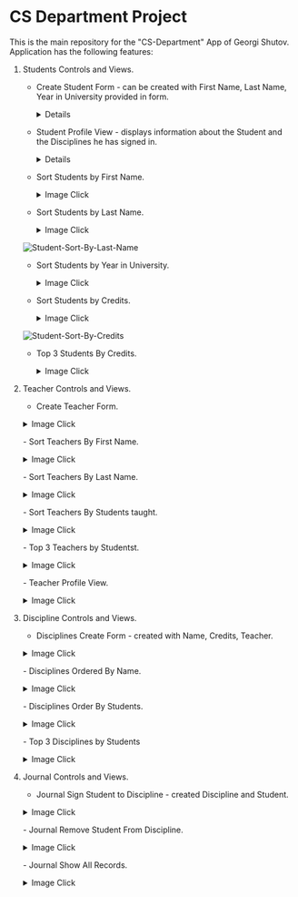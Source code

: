 # CS Department Project


This is the main repository for the "CS-Department" App of Georgi Shutov.
Application has the following features:

1. Students Controls and Views.
    - Create Student Form - can be created with First Name, Last Name, Year in University provided in form.
        <p>
        <details>
        ![Student-CreateForm](https://user-images.githubusercontent.com/16288903/169313541-b96676af-24fe-4e3f-ad20-75b627a90795.jpg)
        </details>  
        </p>
    - Student Profile View - displays information about the Student and the Disciplines he has signed in.
        <p>
        <details>
        ![Student-Profile-View](https://user-images.githubusercontent.com/16288903/169324036-86f230d1-1c77-44ec-baa8-978a70249408.jpg)
        </details>  
        </p>	
    - Sort Students by First Name.
        <p>
        <details>
        <summary>Image Click</summary>    
        ![Student-Sort-By-First-Name](https://user-images.githubusercontent.com/16288903/169314711-211698d9-25f2-4ca3-b7d4-4d1f137622e4.jpg)
        </details> 
        </p>
    - Sort Students by Last Name.
        <p>
        <details>
        <summary>Image Click</summary>    
	![Student-Sort-By-Last-Name](https://user-images.githubusercontent.com/16288903/169324158-09279f6b-ac25-492c-aa1c-1c4c15566fe4.jpg)
        </details>  
        </p>
    - Sort Students by Year in University.
        <p>
        <details>
        <summary>Image Click</summary>    
       ![Student-Sort-By-Year-In-Uni](https://user-images.githubusercontent.com/16288903/169315053-a51d272f-50a1-4796-b434-d94933a66282.jpg)
        </details>  
        </p>
    - Sort Students by Credits.
        <p>
        <details>
        <summary>Image Click</summary>    
	![Student-Sort-By-Credits](https://user-images.githubusercontent.com/16288903/169315322-ff31bf02-9dfd-4eeb-b4f6-ad91831e7e12.jpg)
        </details>  
        </p>
        </p>
    - Top 3 Students By Credits.
        <p>
        <details>
        <summary>Image Click</summary>    
        ![Student-Sort-By-Top3](https://user-images.githubusercontent.com/16288903/169315675-84c97ad9-6e47-4b02-b554-1efec2c67490.jpg)
        </details>  
        </p>
        </p>
		
2. Teacher Controls and Views.
    - Create Teacher Form.
	<p>
        <details>
        <summary>Image Click</summary>    
       ![Teachers-CreateTeacherForm](https://user-images.githubusercontent.com/16288903/169315853-96ac6895-e788-4fd9-8983-4743c5cdc65a.jpg)
        </details>  
        </p>
    - Sort Teachers By First Name.
	<p>
        <details>
        <summary>Image Click</summary>    
       ![Teachers-Sort-By-First-Name](https://user-images.githubusercontent.com/16288903/169316223-4949a4b3-e995-4d16-818c-4d7aca2a1d07.jpg)
        </details>  
        </p>
	- Sort Teachers By Last Name.
	<p>
        <details>
        <summary>Image Click</summary>    
       ![Teachers-Sort-By-Last-Name](https://user-images.githubusercontent.com/16288903/169316624-1c0949b4-e026-40b5-8247-c77e851e6d96.jpg)
        </details>  
        </p>
    - Sort Teachers By Students taught.
	<p>
        <details>
        <summary>Image Click</summary>    
       ![Teachers-Sort-By-Students](https://user-images.githubusercontent.com/16288903/169316928-0708f13e-561d-4ac1-b74a-b9863e3e66f7.jpg)
        </details>  
        </p>
	- Top 3 Teachers by Studentst.
	<p>
        <details>
        <summary>Image Click</summary>    
       ![Teachers-Sort-By-Top3](https://user-images.githubusercontent.com/16288903/169317371-3ca76733-519e-48a1-9922-31abc1ed3b32.jpg)
        </details>  
        </p>
    - Teacher Profile View.
	<p>
        <details>
        <summary>Image Click</summary>    
       ![Teacher-Profile](https://user-images.githubusercontent.com/16288903/169317827-26f4da85-8cfd-42ae-87d0-0fd257bc18cf.jpg)
        </details>  
        </p>
	
3. Discipline Controls and Views.
    - Disciplines Create Form - created with Name, Credits, Teacher.
	<p>
        <details>
        <summary>Image Click</summary>    
       ![Discipline-Create-Form](https://user-images.githubusercontent.com/16288903/169318780-c2d002c6-ef5b-40ca-b150-737d5abc8862.jpg)
        </details>  
        </p>
    - Disciplines Ordered By Name.
	<p>
        <details>
        <summary>Image Click</summary>    
       ![Discipline-Sort-By-Name](https://user-images.githubusercontent.com/16288903/169318518-18709f51-553a-480c-a922-e1b4b482a12b.jpg)
        </details>  
        </p>    
    - Disciplines Order By Students.
	<p>
        <details>
        <summary>Image Click</summary>    
       ![Discipline-Sort-By-Students](https://user-images.githubusercontent.com/16288903/169322608-ac781dd6-a692-4d13-8a4b-5b3097fcf059.jpg)
        </details>  
        </p>	
    - Top 3 Disciplines by Students
	<p>
        <details>
        <summary>Image Click</summary>    
       ![Discipline-Sort-ByTop3](https://user-images.githubusercontent.com/16288903/169322930-415f64b5-6743-41e6-b548-4939ec7c4158.jpg)
        </details>  
        </p>
4. Journal Controls and Views.
    - Journal Sign Student to Discipline - created Discipline and Student.
	<p>
        <details>
        <summary>Image Click</summary>    
       ![Journal-Add-Student-To-Discipline](https://user-images.githubusercontent.com/16288903/169323253-60a8e7e7-3d92-4d05-be52-b4e9effd93ed.jpg)
        </details>  
        </p>
    - Journal Remove Student From Discipline.
	<p>
        <details>
        <summary>Image Click</summary>    
       ![Journal-remove](https://user-images.githubusercontent.com/16288903/169323432-b6a39669-5b04-412f-9f62-a248df54f33c.jpg)
        </details>  
        </p>
    - Journal Show All Records.
	<p>
        <details>
        <summary>Image Click</summary>    
       ![Journal-View](https://user-images.githubusercontent.com/16288903/169323662-f177dd52-d94f-44bc-99a7-e72b524216d3.jpg)
        </details>  
        </p>
	
	
    
